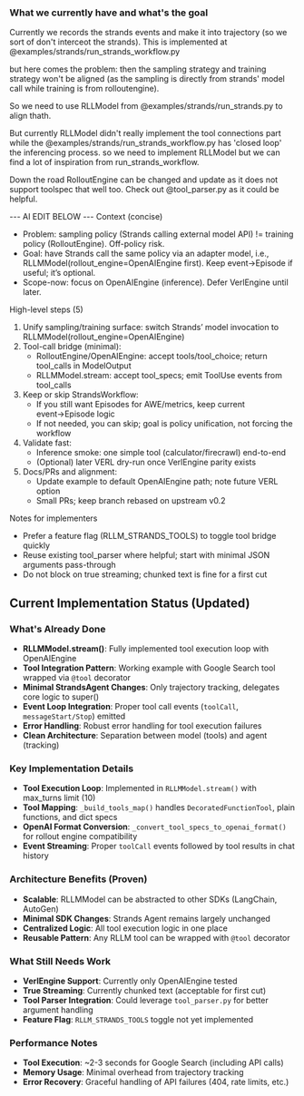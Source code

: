 ### What we currently have and what's the goal

Currently we records the strands events and make it into trajectory (so we sort of don't interceot the strands). This is implemented at @examples/strands/run_strands_workflow.py

but here comes the problem: then the sampling strategy and training strategy won't be aligned (as the sampling is directly from strands' model call while training is from rolloutengine).

So we need to use RLLModel from @examples/strands/run_strands.py to align thath.

But currently RLLModel didn't really implement the tool connections part while the @examples/strands/run_strands_workflow.py has 'closed loop' the inferencing process. so we need to implement RLLModel but we can find a lot of inspiration from run_strands_workflow.

Down the road RolloutEngine can be changed and update as it does not support toolspec that well too. Check out @tool_parser.py as it could be helpful.

--- AI EDIT BELOW ---
Context (concise)

- Problem: sampling policy (Strands calling external model API) != training policy (RolloutEngine). Off-policy risk.
- Goal: have Strands call the same policy via an adapter model, i.e., RLLMModel(rollout_engine=OpenAIEngine first). Keep event→Episode if useful; it’s optional.
- Scope-now: focus on OpenAIEngine (inference). Defer VerlEngine until later.

High-level steps (5)

1. Unify sampling/training surface: switch Strands’ model invocation to RLLMModel(rollout_engine=OpenAIEngine)
2. Tool-call bridge (minimal):
   - RolloutEngine/OpenAIEngine: accept tools/tool_choice; return tool_calls in ModelOutput
   - RLLMModel.stream: accept tool_specs; emit ToolUse events from tool_calls
3. Keep or skip StrandsWorkflow:
   - If you still want Episodes for AWE/metrics, keep current event→Episode logic
   - If not needed, you can skip; goal is policy unification, not forcing the workflow
4. Validate fast:
   - Inference smoke: one simple tool (calculator/firecrawl) end-to-end
   - (Optional) later VERL dry-run once VerlEngine parity exists
5. Docs/PRs and alignment:
   - Update example to default OpenAIEngine path; note future VERL option
   - Small PRs; keep branch rebased on upstream v0.2

Notes for implementers

- Prefer a feature flag (RLLM_STRANDS_TOOLS) to toggle tool bridge quickly
- Reuse existing tool_parser where helpful; start with minimal JSON arguments pass-through
- Do not block on true streaming; chunked text is fine for a first cut


## Current Implementation Status (Updated)

### What's Already Done
- **RLLMModel.stream()**: Fully implemented tool execution loop with OpenAIEngine
- **Tool Integration Pattern**: Working example with Google Search tool wrapped via `@tool` decorator
- **Minimal StrandsAgent Changes**: Only trajectory tracking, delegates core logic to super()
- **Event Loop Integration**: Proper tool call events (`toolCall`, `messageStart/Stop`) emitted
- **Error Handling**: Robust error handling for tool execution failures
- **Clean Architecture**: Separation between model (tools) and agent (tracking)

### Key Implementation Details
- **Tool Execution Loop**: Implemented in `RLLMModel.stream()` with max_turns limit (10)
- **Tool Mapping**: `_build_tools_map()` handles `DecoratedFunctionTool`, plain functions, and dict specs
- **OpenAI Format Conversion**: `_convert_tool_specs_to_openai_format()` for rollout engine compatibility
- **Event Streaming**: Proper `toolCall` events followed by tool results in chat history

### Architecture Benefits (Proven)
- **Scalable**: RLLMModel can be abstracted to other SDKs (LangChain, AutoGen)
- **Minimal SDK Changes**: Strands Agent remains largely unchanged
- **Centralized Logic**: All tool execution logic in one place
- **Reusable Pattern**: Any RLLM tool can be wrapped with `@tool` decorator

### What Still Needs Work
- **VerlEngine Support**: Currently only OpenAIEngine tested
- **True Streaming**: Currently chunked text (acceptable for first cut)
- **Tool Parser Integration**: Could leverage `tool_parser.py` for better argument handling
- **Feature Flag**: `RLLM_STRANDS_TOOLS` toggle not yet implemented

### Performance Notes
- **Tool Execution**: ~2-3 seconds for Google Search (including API calls)
- **Memory Usage**: Minimal overhead from trajectory tracking
- **Error Recovery**: Graceful handling of API failures (404, rate limits, etc.)